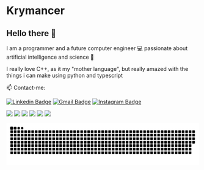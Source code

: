 # Krymancer

## Hello there 👋

I am a programmer and a future computer engineer 💻 passionate about artificial intelligence and science 🔬

I really love C++, as it my "mother language", but really amazed with the things i can make using python and typescript


📫 Contact-me:

[![Linkedin Badge](https://user-images.githubusercontent.com/37513299/87187628-dbc8c280-c2c3-11ea-9d4d-35d3df4eb011.png)](https://www.linkedin.com/in/junior-nascm/)
[![Gmail Badge](https://user-images.githubusercontent.com/37513299/87187655-e84d1b00-c2c3-11ea-81c3-01ef30767656.png)](mailto:junior.nascm@gmail.com)
[![Instagram Badge](https://user-images.githubusercontent.com/37513299/87187653-e71bee00-c2c3-11ea-83ff-5f86db00ae15.png)](https://www.instagram.com/junior.nascm/)
 
<div> 
  <a href="https://www.youtube.com/channel/UC_-uuuZbY0AAt9CViNzvc-Q" target="_blank"><img src="https://img.shields.io/badge/YouTube-FF0000?style=for-the-badge&logo=youtube&logoColor=white" target="_blank"></a>
  <a href="https://instagram.com/krymncer" target="_blank"><img src="https://img.shields.io/badge/-Instagram-%23E4405F?style=for-the-badge&logo=instagram&logoColor=white" target="_blank"></a>
 	<a href="https://www.twitch.tv/juniornascm" target="_blank"><img src="https://img.shields.io/badge/Twitch-9146FF?style=for-the-badge&logo=twitch&logoColor=white" target="_blank"></a>
 <a href="https://discord.gg/mqffRxVDB6" target="_blank"><img src="https://img.shields.io/badge/Discord-7289DA?style=for-the-badge&logo=discord&logoColor=white" target="_blank"></a> 
  <a href = "mailto:junior.nascm@gmail.com"><img src="https://img.shields.io/badge/-Gmail-%23333?style=for-the-badge&logo=gmail&logoColor=white" target="_blank"></a>
  <a href="https://www.linkedin.com/in/junior-nascm" target="_blank"><img src="https://img.shields.io/badge/-LinkedIn-%230077B5?style=for-the-badge&logo=linkedin&logoColor=white" target="_blank"></a> 
 
  ![Snake animation](https://github.com/krymancer/krymancer/blob/output/github-contribution-grid-snake.svg)

</div>
